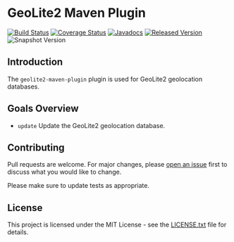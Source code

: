# GeoLite2 Maven Plugin

[![Build Status](https://github.com/openjax/geolite2/actions/workflows/build.yml/badge.svg)](https://github.com/openjax/geolite2/actions/workflows/build.yml)
[![Coverage Status](https://coveralls.io/repos/github/openjax/geolite2/badge.svg)](https://coveralls.io/github/openjax/geolite2)
[![Javadocs](https://www.javadoc.io/badge/org.openjax.geolite2/geolite2-maven-plugin.svg)](https://www.javadoc.io/doc/org.openjax.geolite2/geolite2-maven-plugin)
[![Released Version](https://img.shields.io/maven-central/v/org.openjax.geolite2/geolite2-maven-plugin.svg)](https://mvnrepository.com/artifact/org.openjax.geolite2/geolite2-maven-plugin)
![Snapshot Version](https://img.shields.io/nexus/s/org.openjax.geolite2/geolite2-maven-plugin?label=maven-snapshot&server=https%3A%2F%2Foss.sonatype.org)

## Introduction

The `geolite2-maven-plugin` plugin is used for GeoLite2 geolocation databases.

## Goals Overview

* `update` Update the GeoLite2 geolocation database.

## Contributing

Pull requests are welcome. For major changes, please [open an issue](../../issues) first to discuss what you would like to change.

Please make sure to update tests as appropriate.

## License

This project is licensed under the MIT License - see the [LICENSE.txt](LICENSE.txt) file for details.